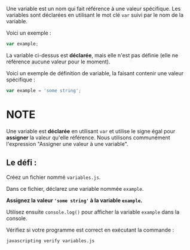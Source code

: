 Une variable est un nom qui fait référence à une valeur spécifique. Les variables sont déclarées en utilisant le mot clé `var` suivi par le nom de la variable.

Voici un exemple :

```js
var example;
```

La variable ci-dessus est **déclarée**, mais elle n'est pas définie (elle ne référence aucune valeur pour le moment).

Voici un exemple de définition de variable, la faisant contenir une valeur spécifique :

```js
var example = 'some string';
```

# NOTE 

Une variable est **déclarée** en utilisant `var` et utilise le signe égal pour **assigner** la valeur qu'elle référence. Nous utilisons communément l'expression "Assigner une valeur à une variable".

## Le défi :

Créez un fichier nommé `variables.js`.

Dans ce fichier, déclarez une variable nommée `example`.

**Assignez la valeur `'some string'` à la variable `example`.**

Utilisez ensuite `console.log()` pour afficher la variable `example` dans la console.

Vérifiez si votre programme est correct en exécutant la commande :

`javascripting verify variables.js`
